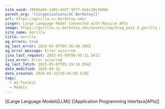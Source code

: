 ```yaml
---
site_uuid: 29bbba65-1d02-4d27-92f7-8ebc30e1608e
parent_org: "[[organizations/UC Berkeley]]"
url: https://gorilla.cs.berkeley.edu/
zinger: Large Language Model Connected with Massive APIs
image: https://gorilla.cs.berkeley.edu/assets/img/blog_post_4_gorilla_open_function_calling.png
site_name: Gorilla
title: Gorilla
og_errors: true
og_last_error: 2025-03-07T05:36:40.384Z
og_error_message: Error occurred
jina_last_request: 2025-03-09T06:45:11.541Z
jina_error: Error occurred
og_last_fetch: 2025-03-07T05:19:18.954Z
date_modified: 2025-04-12
date_created: 2025-03-31T20:44:50.510Z
tags:
  - AI-Toolkit
  - Models
---
```



















































[[Large Language Models|LLM]]
[[Application Programming Interface|APIs]]
